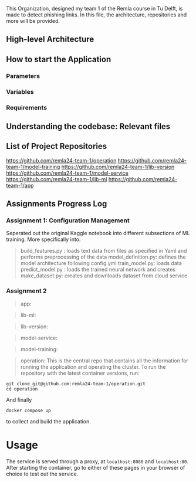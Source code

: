 This Organization, designed my team 1 of the Remla course in Tu Delft, is made to detect phishing links. In this file, the architecture, repositories and more will be provided. 

## High-level Architecture

## How to start the Application

### Parameters

### Variables

### Requirements

## Understanding the codebase: Relevant files

## List of Project Repositories

https://github.com/remla24-team-1/operation
https://github.com/remla24-team-1/model-training
https://github.com/remla24-team-1/lib-version
https://github.com/remla24-team-1/model-service
https://github.com/remla24-team-1/lib-ml
https://github.com/remla24-team-1/app

## Assignments Progress Log

### Assignment 1: Configuration Management

Seperated out the original Kaggle notebook into different subsections of ML training. More specifically into: 

> build_features.py : loads text data from files as specified in Yaml and performs preprocessing of the data
> model_definition.py: defines the model architecture following config.yml
> train_model.py: loads data
> predict_model.py : loads the trained neural network and creates 
> make_dataset.py: creates and downloads dataset from cloud service


### Assignment 2

> app:

> lib-ml:

> lib-version:

> model-service:

> model-training:

> operation: This is the central repo that contains all the information for running the application and operating the cluster. To run the repository with the latest container versions, run:
```
git clone git@github.com:remla24-team-1/operation.git
cd operation
```
And finally
```
docker compose up
```
to collect and build the application.

# Usage
The service is served through a proxy, at ```localhost:8080``` and ```localhost:80```. After starting the container, go to either of these pages in your browser of choice to test out the service.



